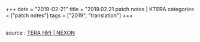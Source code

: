 +++
date = "2019-02-21"
title = "2019.02.21 patch notes | KTERA
categories = ["patch notes"]
tags = ["2019", "translation"]
+++

```

```

source : [TERA 테라 | NEXON](http://tera.nexon.com/news/update/view.aspx?n4articlesn=380)
